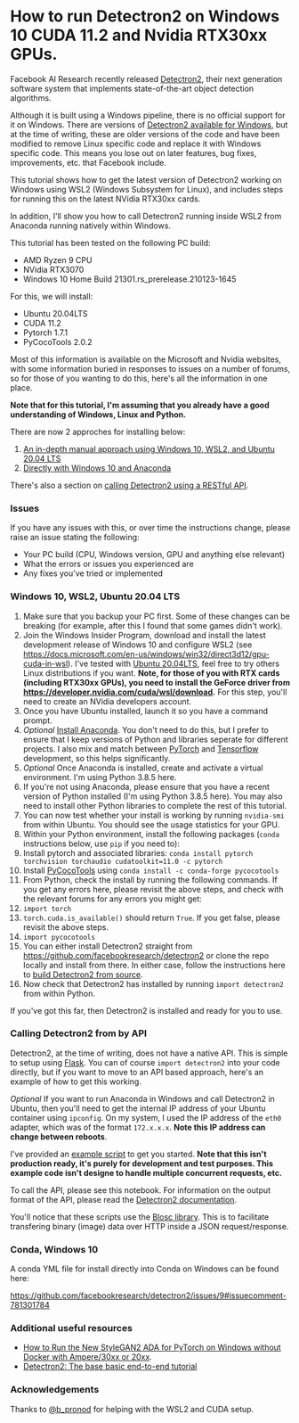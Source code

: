 # How to run Detectron2 on Windows 10 CUDA 11.2 and Nvidia RTX30xx GPUs.

Facebook AI Research recently released [Detectron2](https://github.com/facebookresearch/detectron2), their next generation software system that implements state-of-the-art object detection algorithms.

Although it is built using a Windows pipeline, there is no official support for it on Windows. There are versions of [Detectron2 available for Windows](https://dgmaxime.medium.com/how-to-easily-install-detectron2-on-windows-10-39186139101c), but at the time of writing, these are older versions of the code and have been modified to remove Linux specific code and replace it with Windows specific code. This means you lose out on later features, bug fixes, improvements, etc. that Facebook include.

This tutorial shows how to get the latest version of Detectron2 working on Windows using WSL2 (Windows Subsystem for Linux), and includes steps for running this on the latest NVidia RTX30xx cards.

In addition, I'll show you how to call Detectron2 running inside WSL2 from Anaconda running natively within Windows.

This tutorial has been tested on the following PC build:

* AMD Ryzen 9 CPU
* NVidia RTX3070
* Windows 10 Home Build 21301.rs_prerelease.210123-1645

For this, we will install:

* Ubuntu 20.04LTS
* CUDA 11.2
* Pytorch 1.7.1
* PyCocoTools 2.0.2

Most of this information is available on the Microsoft and Nvidia websites, with some information buried in responses to issues on a number of forums, so for those of you wanting to do this, here's all the information in one place.

**Note that for this tutorial, I'm assuming that you already have a good understanding of Windows, Linux and Python.**

There are now 2 approches for installing below:

1. [An in-depth manual approach using Windows 10, WSL2, and Ubuntu 20.04 LTS](#windows-10-wsl2-ubuntu-2004-lts)
2. [Directly with Windows 10 and Anaconda](#conda-windows-10)

There's also a section on [calling Detectron2 using a RESTful API](#calling-detectron2-from-by-api).

### Issues

If you have any issues with this, or over time the instructions change, please raise an issue stating the following:

* Your PC build (CPU, Windows version, GPU and anything else relevant)
* What the errors or issues you experienced are
* Any fixes you've tried or implemented

### Windows 10, WSL2, Ubuntu 20.04 LTS

1. Make sure that you backup your PC first. Some of these changes can be breaking (for example, after this I found that some games didn't work).
1. Join the Windows Insider Program, download and install the latest development release of Windows 10 and configure WSL2 (see https://docs.microsoft.com/en-us/windows/win32/direct3d12/gpu-cuda-in-wsl). I've tested with [Ubuntu 20.04LTS](https://www.microsoft.com/en-gb/p/ubuntu-2004-lts/9n6svws3rx71?rtc=1#activetab=pivot:overviewtab), feel free to try others Linux distributions if you want. **Note, for those of you with RTX cards (including RTX30xx GPUs), you need to install the GeForce driver from https://developer.nvidia.com/cuda/wsl/download.** For this step, you'll need to create an NVidia developers account.
1. Once you have Ubuntu installed, launch it so you have a command prompt.
1. *Optional* [Install Anaconda](https://docs.conda.io/projects/continuumio-conda/en/latest/user-guide/install/linux.html). You don't need to do this, but I prefer to ensure that I keep versions of Python and libraries seperate for different projects. I also mix and match between [PyTorch](https://pytorch.org/) and [Tensorflow](https://www.tensorflow.org/) development, so this helps significantly. 
1. *Optional* Once Anaconda is installed, create and activate a virtual environment. I'm using Python 3.8.5 here.
1. If you're not using Anaconda, please ensure that you have a recent version of Python installed (I'm using Python 3.8.5 here). You may also need to install other Python libraries to complete the rest of this tutorial.
1. You can now test whether your install is working by running `nvidia-smi` from within Ubuntu. You should see the usage statistics for your GPU.
1. Within your Python environment, install the following packages (`conda` instructions below, use `pip` if you need to):
  1. Install pytorch and associated libraries: `conda install pytorch torchvision torchaudio cudatoolkit=11.0 -c pytorch`
  1. Install [PyCocoTools](https://anaconda.org/conda-forge/pycocotools) using `conda install -c conda-forge pycocotools`
1. From Python, check the install by running the following commands. If you get any errors here, please revisit the above steps, and check with the relevant forums for any errors you might get:
  1. `import torch`
  1. `torch.cuda.is_available()` should return `True`. If you get false, please revisit the above steps.
  1. `import pycocotools`
1. You can either install Detectron2 straight from https://github.com/facebookresearch/detectron2 or clone the repo locally and install from there. In either case, follow the instructions here to [build Detectron2 from source](https://github.com/facebookresearch/detectron2/blob/master/INSTALL.md#build-detectron2-from-source).
1. Now check that Detectron2 has installed by running `import detectron2` from within Python.

If you've got this far, then Detectron2 is installed and ready for you to use.

### Calling Detectron2 from by API

Detectron2, at the time of writing, does not have a native API. This is simple to setup using [Flask](https://pypi.org/project/Flask/). You can of course `import detectron2` into your code directly, but if you want to move to an API based approach, here's an example of how to get this working.

*Optional* If you want to run Anaconda in Windows and call Detectron2 in Ubuntu, then you'll need to get the internal IP address of your Ubuntu container using `ipconfig`. On my system, I used the IP address of the `eth0` adapter, which was of the format `172.x.x.x`. **Note this IP address can change between reboots**.

I've provided an [example script](https://github.com/markstrefford/running-detectron2-on-windows-wsl2-rtx30xx/blob/main/web-api.py) to get you started. **Note that this isn't production ready, it's purely for development and test purposes. This example code isn't designe to handle multiple concurrent requests, etc.**

To call the API, please see this notebook. For information on the output format of the API, please read the [Detectron2 documentation](https://detectron2.readthedocs.io/en/latest/tutorials/models.html).

You'll notice that these scripts use the [Blosc library](http://python-blosc.blosc.org/). This is to facilitate transfering binary (image) data over HTTP inside a JSON request/response.

### Conda, Windows 10

A conda YML file for install directly into Conda on Windows can be found here:

https://github.com/facebookresearch/detectron2/issues/9#issuecomment-781301784


### Additional useful resources

* [How to Run the New StyleGAN2 ADA for PyTorch on Windows without Docker with Ampere/30xx or 20xx](https://www.youtube.com/watch?v=BCde68k6KXg).
* [Detectron2: The base basic end-to-end tutorial](https://towardsdatascience.com/detectron2-the-basic-end-to-end-tutorial-5ac90e2f90e3)

### Acknowledgements

Thanks to [@b_pronod](https://github.com/b-pronod) for helping with the WSL2 and CUDA setup.



